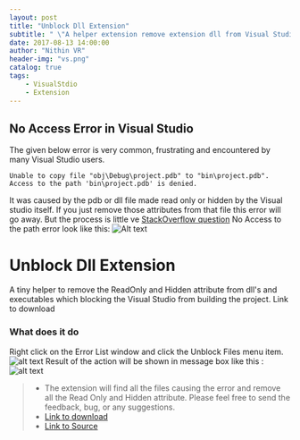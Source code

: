 ```yaml
---
layout: post
title: "Unblock Dll Extension"
subtitle: " \"A helper extension remove extension dll from Visual Studio.\""
date: 2017-08-13 14:00:00
author: "Nithin VR"
header-img: "vs.png"
catalog: true
tags:
    - VisualStdio
    - Extension
---
```

## No Access Error in Visual Studio
The given below error is very common, frustrating and encountered by many Visual Studio users.
```
Unable to copy file "obj\Debug\project.pdb" to "bin\project.pdb". Access to the path 'bin\project.pdb' is denied.
```
It was caused by the pdb or dll file made read only or hidden by the Visual studio itself. If you just remove those attributes from that file this error will go away. But the process is little ve
[StackOverflow question](https://stackoverflow.com/questions/9750101/unable-to-copy-file-access-to-the-path-is-denied/12740768?noredirect=1#comment75731595_12740768)
No Access to the path error look like this:
![Alt text](/img/NoAccessError.png "No Access Error.")<br />
# Unblock Dll Extension
A tiny helper to remove the ReadOnly and Hidden attribute from dll's and executables which blocking the Visual Studio from building the project. Link to download 
### What does it do
Right click on the Error List window and click the Unblock Files menu item.
![alt text](/img/UnBlockMenuItem.png "Menu Item in Error Window.")
Result of the action will be shown in message box like this : 
![alt text](/img/ResultAfterUnblocking.png "Result After Unblocking.")
> - The extension will find all the files causing the error and remove all the Read Only and Hidden attribute.
Please feel free to send the feedback, bug, or any suggestions.
>- [Link to download](https://marketplace.visualstudio.com/items?itemName=NithinVR.UnBlockDllExtension)
>- [Link to Source](https://github.com/vrnithinkumar/UnblockDllExtension)